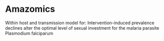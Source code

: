 # Amazomics
 Within host and transmission model for: Intervention-induced prevalence declines alter the optimal level of sexual investment for the malaria parasite Plasmodium falciparum
